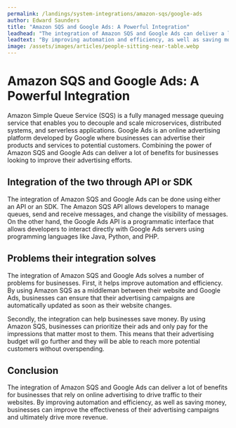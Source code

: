 ```yaml
---
permalink: /landings/system-integrations/amazon-sqs/google-ads
author: Edward Saunders
title: "Amazon SQS and Google Ads: A Powerful Integration"
leadhead: "The integration of Amazon SQS and Google Ads can deliver a lot of benefits for businesses that rely on online advertising to drive traffic to their websites"
leadtext: "By improving automation and efficiency, as well as saving money, businesses can improve the effectiveness of their advertising campaigns and ultimately drive more revenue."
image: /assets/images/articles/people-sitting-near-table.webp
---
```

<div class="arttext">        <h1>Amazon SQS and Google Ads: A Powerful Integration</h1>
        <p>Amazon Simple Queue Service (SQS) is a fully managed message queuing service that enables you to decouple and scale microservices, distributed systems, and serverless applications. Google Ads is an online advertising platform developed by Google where businesses can advertise their products and services to potential customers. Combining the power of Amazon SQS and Google Ads can deliver a lot of benefits for businesses looking to improve their advertising efforts.</p>
        <h2>Integration of the two through API or SDK</h2>
        <p>The integration of Amazon SQS and Google Ads can be done using either an API or an SDK. The Amazon SQS API allows developers to manage queues, send and receive messages, and change the visibility of messages. On the other hand, the Google Ads API is a programmatic interface that allows developers to interact directly with Google Ads servers using programming languages like Java, Python, and PHP.</p>
        <h2>Problems their integration solves</h2>
        <p>The integration of Amazon SQS and Google Ads solves a number of problems for businesses. First, it helps improve automation and efficiency. By using Amazon SQS as a middleman between their website and Google Ads, businesses can ensure that their advertising campaigns are automatically updated as soon as their website changes.</p>
        <p>Secondly, the integration can help businesses save money. By using Amazon SQS, businesses can prioritize their ads and only pay for the impressions that matter most to them. This means that their advertising budget will go further and they will be able to reach more potential customers without overspending.</p>
        <h2>Conclusion</h2>
        <p>The integration of Amazon SQS and Google Ads can deliver a lot of benefits for businesses that rely on online advertising to drive traffic to their websites. By improving automation and efficiency, as well as saving money, businesses can improve the effectiveness of their advertising campaigns and ultimately drive more revenue. </p>
</div>